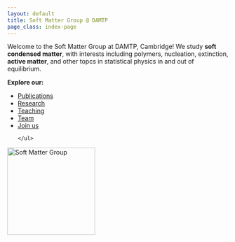 ```yaml
---
layout: default
title: Soft Matter Group @ DAMTP
page_class: index-page
---
```


Welcome to the Soft Matter Group at DAMTP, Cambridge! We study **soft condensed matter**, with interests including polymers, nucleation, extinction, **active matter**, and other topcs in statistical physics in and out of equilibrium.


<div class="row align-items-start mt-4">
  <div class="col-md-8">
    <p><strong>Explore our:</strong></p>
    <ul class="mb-0">
      <li><a href="/publications/">Publications</a></li>
      <li><a href="/research/">Research</a></li>
      <li><a href="/teaching/">Teaching</a></li>
      <li><a href="/team/">Team</a></li>
      <li><a href="/join-us/">Join us</a></li>

    </ul>
  </div>

  <div class="col-md-4 text-md-end text-center">
    <img src="{{ '/images/image.png' | relative_url }}"
         alt="Soft Matter Group"
         class="rounded-circle img-fluid"
         style="width:200px;height:200px;object-fit:cover;">
  </div>
</div>

